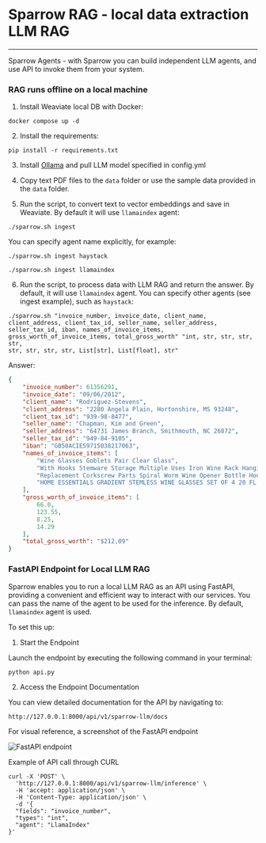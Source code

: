 # Sparrow RAG - local data extraction LLM RAG

___

Sparrow Agents - with Sparrow you can build independent LLM agents, and use API to invoke them from your system.

### RAG runs offline on a local machine

1. Install Weaviate local DB with Docker:
   
```
docker compose up -d
```

2. Install the requirements: 

```
pip install -r requirements.txt
```

3. Install <a href="https://ollama.ai">Ollama</a> and pull LLM model specified in config.yml

4. Copy text PDF files to the `data` folder or use the sample data provided in the `data` folder.

5. Run the script, to convert text to vector embeddings and save in Weaviate. By default it will use `llamaindex` agent: 

```
./sparrow.sh ingest
```

You can specify agent name explicitly, for example:

```
./sparrow.sh ingest haystack
```

```
./sparrow.sh ingest llamaindex
```

6. Run the script, to process data with LLM RAG and return the answer. By default, it will use `llamaindex` agent. You can specify other agents (see ingest example), such as `haystack`: 

```
./sparrow.sh "invoice_number, invoice_date, client_name, client_address, client_tax_id, seller_name, seller_address,
seller_tax_id, iban, names_of_invoice_items, gross_worth_of_invoice_items, total_gross_worth" "int, str, str, str, str,
str, str, str, str, List[str], List[float], str"
```

Answer:

```json
{
    "invoice_number": 61356291,
    "invoice_date": "09/06/2012",
    "client_name": "Rodriguez-Stevens",
    "client_address": "2280 Angela Plain, Hortonshire, MS 93248",
    "client_tax_id": "939-98-8477",
    "seller_name": "Chapman, Kim and Green",
    "seller_address": "64731 James Branch, Smithmouth, NC 26872",
    "seller_tax_id": "949-84-9105",
    "iban": "GB50ACIE59715038217063",
    "names_of_invoice_items": [
        "Wine Glasses Goblets Pair Clear Glass",
        "With Hooks Stemware Storage Multiple Uses Iron Wine Rack Hanging Glass",
        "Replacement Corkscrew Parts Spiral Worm Wine Opener Bottle Houdini",
        "HOME ESSENTIALS GRADIENT STEMLESS WINE GLASSES SET OF 4 20 FL OZ (591 ml) NEW"
    ],
    "gross_worth_of_invoice_items": [
        66.0,
        123.55,
        8.25,
        14.29
    ],
    "total_gross_worth": "$212,09"
}
```

### FastAPI Endpoint for Local LLM RAG

Sparrow enables you to run a local LLM RAG as an API using FastAPI, providing a convenient and efficient way to interact with our services. You can pass the name of the agent to be used for the inference. By default, `llamaindex` agent is used.

To set this up:

1. Start the Endpoint

Launch the endpoint by executing the following command in your terminal:

```
python api.py
```

2. Access the Endpoint Documentation

You can view detailed documentation for the API by navigating to:

```
http://127.0.0.1:8000/api/v1/sparrow-llm/docs
```

For visual reference, a screenshot of the FastAPI endpoint

![FastAPI endpoint](https://github.com/katanaml/sparrow/blob/main/sparrow-ui/assets/lemming_2_.png)

Example of API call through CURL

```
curl -X 'POST' \
  'http://127.0.0.1:8000/api/v1/sparrow-llm/inference' \
  -H 'accept: application/json' \
  -H 'Content-Type: application/json' \
  -d '{
  "fields": "invoice_number",
  "types": "int",
  "agent": "LlamaIndex"
}'
```
